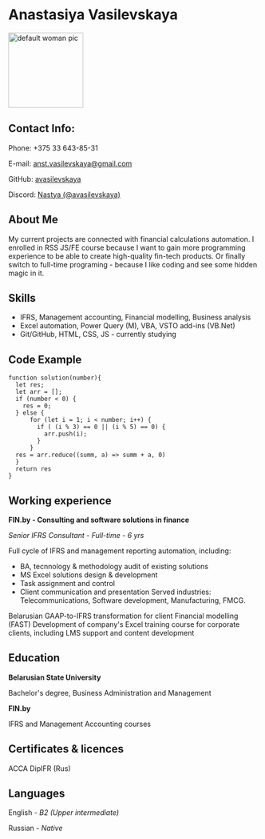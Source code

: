 # Anastasiya Vasilevskaya
<img src="https://thumbs.dreamstime.com/b/default-woman-face-icon-flat-design-over-white-background-vector-illustration-162598262.jpg" alt="default woman pic" width="150"/>

## Contact Info:
Phone: +375 33 643-85-31

E-mail: [anst.vasilevskaya@gmail.com](mailto:anst.vasilevskaya@gmail.com)

GitHub: [avasilevskaya](https://github.com/avasilevskaya)

Discord: [Nastya (@avasilevskaya)](https://discordapp.com/users/avasilevskaya#4550)

## About Me
My current projects are connected with financial calculations automation.
I enrolled in RSS JS/FE course because I want to gain more programming experience to be able to create high-quality fin-tech products.
Or finally switch to full-time programing - because I like coding and see some hidden magic in it.

## Skills
- IFRS, Management accounting, Financial modelling, Business analysis
- Excel automation, Power Query (M), VBA,  VSTO add-ins (VB.Net)
- Git/GitHub, HTML, CSS, JS - currently studying

## Code Example

```
function solution(number){
  let res;
  let arr = [];
  if (number < 0) {
    res = 0;
  } else {
      for (let i = 1; i < number; i++) {
        if ( (i % 3) == 0 || (i % 5) == 0) {
          arr.push(i);      
        }
      }
  res = arr.reduce((summ, a) => summ + a, 0)
  }
  return res
}
```


## Working experience

**FIN.by - Consulting and software solutions in finance**

*Senior IFRS Consultant - Full-time -  6 yrs*

Full cycle of IFRS and management reporting automation, including: 
 - BA, tecnnology & methodology audit of existing solutions
 - MS Excel solutions design & development
 - Task assignment and control
 - Client communication and presentation
Served industries: Telecommunications, Software development, Manufacturing, FMCG.

Belarusian GAAP-to-IFRS transformation for client
Financial modelling (FAST)
Development of company's Excel training course for corporate clients, including LMS support and content development

## Education
**Belarusian State University**

Bachelor's degree, Business Administration and Management

**FIN.by**

IFRS and Management Accounting courses

## Certificates & licences
ACCA DipIFR (Rus)

## Languages
English - *B2 (Upper intermediate)*

Russian - *Native*
